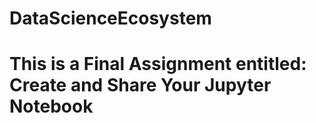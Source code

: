 # DataScienceEcosystem
# This is a Final Assignment entitled: Create and Share Your Jupyter Notebook
